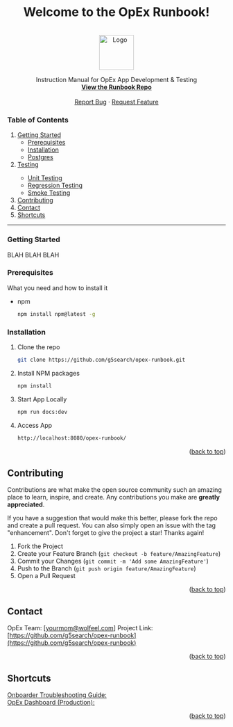 <h1 align="center">Welcome to the OpEx Runbook!</h1>
<br />
<div align="center">
   <img src="https://github.com/g5search/opex-runbook/images/g5-logo.png" alt="Logo" width="80" height="80">
</div>
  <p align="center">
    Instruction Manual for OpEx App Development & Testing
    <br />
    <a href="https://github.com/g5search/opex-runbook"><strong>View the Runbook Repo</strong></a>
    <br />
    <br />
    <a href="https://github.com/g5search/opex-runbook/issues">Report Bug</a>
    ·
    <a href="https://github.com/g5search/opex-runbook/issues">Request Feature</a>
  </p>

<!-- TABLE OF CONTENTS -->
<h3>Table of Contents</h3>
  <ol>
    <li><a href="#getting-started">Getting Started</a>
      <ul>
        <li><a href="#prerequisites">Prerequisites</a></li>
        <li><a href="#installation">Installation</a></li>
        <li><a href="/docs/postgres">Postgres</a></li>
      </ul>
    </li>
    <li><a href="/opex-runbook/docs/testing/general-testing-info/">Testing</a></li>
    <ul>
      <li><a href="/docs/testing/unit-testing">Unit Testing</a></li>
      <li><a href="/docs/testing/regression-testing">Regression Testing</a></li>
      <li><a href="/docs/testing/smoke-testing">Smoke Testing</a></li>
    </ul>
    </li>
    <li><a href="#contributing">Contributing</a></li>
    <li><a href="#contact">Contact</a></li>
    <li><a href="#shortcuts">Shortcuts</a></li>
  </ol>

---
<!-- GETTING STARTED -->
### Getting Started

BLAH BLAH BLAH

### Prerequisites

What you need and how to install it
* npm
  ```sh
  npm install npm@latest -g
  ```

### Installation

1. Clone the repo
   ```sh
   git clone https://github.com/g5search/opex-runbook.git
   ```
2. Install NPM packages
   ```sh
   npm install
   ```
3. Start App Locally 
   ```sh
   npm run docs:dev
   ```
4. Access App 
   ```sh
   http://localhost:8080/opex-runbook/
   ```     
<p align="right">(<a href="#top">back to top</a>)</p>

<!-- CONTRIBUTING -->
## Contributing

Contributions are what make the open source community such an amazing place to learn, inspire, and create. Any contributions you make are **greatly appreciated**.

If you have a suggestion that would make this better, please fork the repo and create a pull request. You can also simply open an issue with the tag "enhancement".
Don't forget to give the project a star! Thanks again!

1. Fork the Project
2. Create your Feature Branch (`git checkout -b feature/AmazingFeature`)
3. Commit your Changes (`git commit -m 'Add some AmazingFeature'`)
4. Push to the Branch (`git push origin feature/AmazingFeature`)
5. Open a Pull Request

<p align="right">(<a href="#top">back to top</a>)</p>


<!-- CONTACT -->
## Contact

OpEx Team: [yourmom@wolfeel.com]
Project Link: [https://github.com/g5search/opex-runbook](https://github.com/g5search/opex-runbook)

<p align="right">(<a href="#top">back to top</a>)</p>

<!-- Shortcuts -->
## Shortcuts

[Onboarder Troubleshooting Guide:](https://docs.google.com/document/d/15EVwjOl7hJK617z0aq_--5h2oQ6tM1TQPTsRCLJfqDE/edit?pli=1)<br>
[OpEx Dashboard (Production):](https://opex.g5marketingcloud.com/)


<p align="right">(<a href="#top">back to top</a>)</p>

